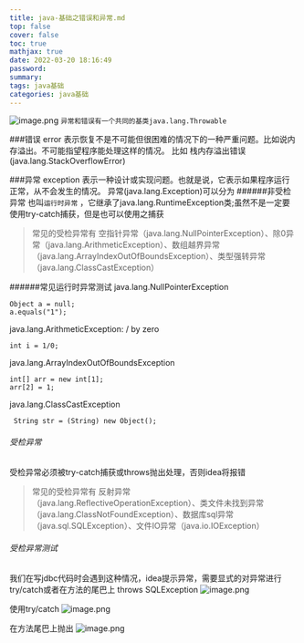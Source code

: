 ```yaml
---
title: java-基础之错误和异常.md
top: false
cover: false
toc: true
mathjax: true
date: 2022-03-20 18:16:49
password:
summary:
tags: java基础
categories: java基础
---
```


![image.png](https://upload-images.jianshu.io/upload_images/13965490-768cbbd2ccc997ab.png?imageMogr2/auto-orient/strip%7CimageView2/2/w/1240)
`异常和错误有一个共同的基类java.lang.Throwable`

###错误
error 表示恢复不是不可能但很困难的情况下的一种严重问题。比如说内存溢出。不可能指望程序能处理这样的情况。
比如 栈内存溢出错误(java.lang.StackOverflowError)


###异常
exception 表示一种设计或实现问题。也就是说，它表示如果程序运行正常，从不会发生的情况。
异常(java.lang.Exception)可以分为
######非受检异常
也叫`运行时异常` ，它继承了java.lang.RuntimeException类;虽然不是一定要使用try-catch捕获，但是也可以使用之捕获
> 常见的受检异常有 空指针异常（java.lang.NullPointerException）、除0异常（java.lang.ArithmeticException）、数组越界异常（java.lang.ArrayIndexOutOfBoundsException）、类型强转异常（java.lang.ClassCastException）

######常见运行时异常测试
java.lang.NullPointerException
~~~
Object a = null;
a.equals("1");
~~~
 java.lang.ArithmeticException: / by zero
~~~
int i = 1/0;
~~~
java.lang.ArrayIndexOutOfBoundsException
~~~
int[] arr = new int[1];
arr[2] = 1;
~~~

java.lang.ClassCastException
~~~
 String str = (String) new Object();
~~~



###### 受检异常
受检异常必须被try-catch捕获或throws抛出处理，否则idea将报错
> 常见的受检异常有 反射异常（java.lang.ReflectiveOperationException）、类文件未找到异常（java.lang.ClassNotFoundException）、数据库sql异常（java.sql.SQLException）、文件IO异常（java.io.IOException）

###### 受检异常测试
我们在写jdbc代码时会遇到这种情况，idea提示异常，需要显式的对异常进行try/catch或者在方法的尾巴上  throws SQLException 
![image.png](https://upload-images.jianshu.io/upload_images/13965490-c8bcbd1e3e1af11e.png?imageMogr2/auto-orient/strip%7CimageView2/2/w/1240)


使用try/catch
![image.png](https://upload-images.jianshu.io/upload_images/13965490-be05fdef79dcf70d.png?imageMogr2/auto-orient/strip%7CimageView2/2/w/1240)

在方法尾巴上抛出
![image.png](https://upload-images.jianshu.io/upload_images/13965490-c0522d7bcf4f78f1.png?imageMogr2/auto-orient/strip%7CimageView2/2/w/1240)

